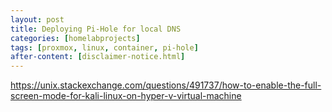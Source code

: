 ```yaml
---
layout: post
title: Deploying Pi-Hole for local DNS
categories: [homelabprojects]
tags: [proxmox, linux, container, pi-hole]
after-content: [disclaimer-notice.html]
---
```


https://unix.stackexchange.com/questions/491737/how-to-enable-the-full-screen-mode-for-kali-linux-on-hyper-v-virtual-machine
